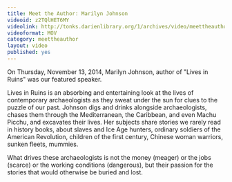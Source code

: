 ```yaml
---
title: Meet the Author: Marilyn Johnson
videoid: z2TQlHET6MY
videolink: http://tonks.darienlibrary.org/1/archives/video/meettheauthor/20141113_marilyn_johnson.mov
videoformat: MOV
category: meettheauthor
layout: video
published: yes
---
```


On Thursday, November 13, 2014, Marilyn Johnson, author of "Lives in Ruins" was our featured speaker. 

Lives in Ruins is an absorbing and entertaining look at the lives of contemporary archaeologists as they sweat under the sun for clues to the puzzle of our past. Johnson digs and drinks alongside archaeologists, chases them through the Mediterranean, the Caribbean, and even Machu Picchu, and excavates their lives. Her subjects share stories we rarely read in history books, about slaves and Ice Age hunters, ordinary soldiers of the American Revolution, children of the first century, Chinese woman warriors, sunken fleets, mummies.

What drives these archaeologists is not the money (meager) or the jobs (scarce) or the working conditions (dangerous), but their passion for the stories that would otherwise be buried and lost.
